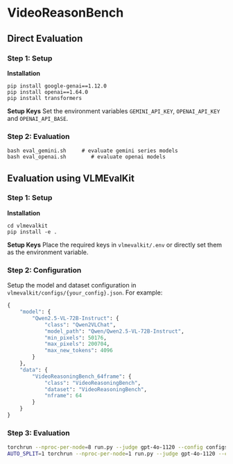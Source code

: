 # VideoReasonBench

## Direct Evaluation

### Step 1: Setup

**Installation**
```
pip install google-genai==1.12.0
pip install openai==1.64.0
pip install transformers
```

**Setup Keys**
Set the environment variables `GEMINI_API_KEY`, `OPENAI_API_KEY` and `OPENAI_API_BASE`.

### Step 2: Evaluation
```
bash eval_gemini.sh     # evaluate gemini series models
bash eval_openai.sh        # evaluate openai models
```

## Evaluation using VLMEvalKit

### Step 1: Setup

**Installation**
```
cd vlmevalkit
pip install -e .
```

**Setup Keys**
Place the required keys in `vlmevalkit/.env` or directly set them as the environment variable.


### Step 2: Configuration
Setup the model and dataset configuration in `vlmevalkit/configs/{your_config}.json`. For example:
```python
{
    "model": {
        "Qwen2.5-VL-72B-Instruct": {
            "class": "Qwen2VLChat",
            "model_path": "Qwen/Qwen2.5-VL-72B-Instruct",
            "min_pixels": 50176,
            "max_pixels": 200704,
            "max_new_tokens": 4096
        }
    },
    "data": {
        "VideoReasoningBench_64frame": {
            "class": "VideoReasoningBench",
            "dataset": "VideoReasoningBench",
            "nframe": 64
        }
    }
}
```

### Step 3: Evaluation
```bash
torchrun --nproc-per-node=8 run.py --judge gpt-4o-1120 --config configs/video_reasoning_bench_qwen2.5-vl-7b.json --reuse        # 7B-scale model
AUTO_SPLIT=1 torchrun --nproc-per-node=1 run.py --judge gpt-4o-1120 --config configs/video_reasoning_bench_qwen2.5-vl-72b.json  # 72B-scale model
```